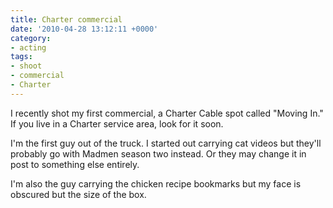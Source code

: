 ```yaml
---
title: Charter commercial
date: '2010-04-28 13:12:11 +0000'
category:
- acting
tags:
- shoot
- commercial
- Charter
---
```

I recently shot my first commercial, a Charter Cable spot called "Moving In." If
you live in a Charter service area, look for it soon.

I'm the first guy out of the truck. I started out carrying cat videos but
they'll probably go with Madmen season two instead. Or they may change it in
post to something else entirely.

I'm also the guy carrying the chicken recipe bookmarks but my face is obscured
but the size of the box.
